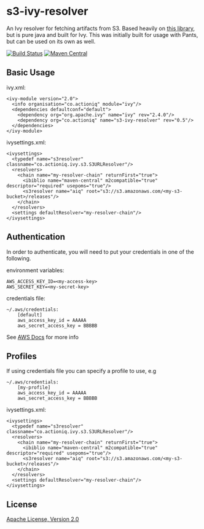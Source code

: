 # s3-ivy-resolver

An Ivy resolver for fetching artifacts from S3.
Based heavily on [this library](https://github.com/frugalmechanic/fm-sbt-s3-resolver), but is pure java and built for Ivy.
This was initially built for usage with Pants, but can be used on its own as well.

[![Build Status](https://travis-ci.org/ActionIQ/s3-ivy-resolver.svg?branch=master)](https://travis-ci.org/ActionIQ/s3-ivy-resolver)
[![Maven Central](https://maven-badges.herokuapp.com/maven-central/co.actioniq/s3-ivy-resolver/badge.svg)](https://maven-badges.herokuapp.com/maven-central/co.actioniq/s3-ivy-resolver)

## Basic Usage

ivy.xml:

    <ivy-module version="2.0">
      <info organisation="co.actioniq" module="ivy"/>
      <dependencies defaultconf="default">
        <dependency org="org.apache.ivy" name="ivy" rev="2.4.0"/>
        <dependency org="co.actioniq" name="s3-ivy-resolver" rev="0.5"/>
      </dependencies>
    </ivy-module>

ivysettings.xml:

    <ivysettings>
      <typedef name="s3resolver" classname="co.actioniq.ivy.s3.S3URLResolver"/>
      <resolvers>
        <chain name="my-resolver-chain" returnFirst="true">
          <ibiblio name="maven-central" m2compatible="true" descriptor="required" usepoms="true"/>
          <s3resolver name="aiq" root="s3://s3.amazonaws.com/<my-s3-bucket>/releases"/>
        </chain>
      </resolvers>
      <settings defaultResolver="my-resolver-chain"/>
    </ivysettings>

## Authentication

In order to authenticate, you will need to put your credentials in one of the following.

environment variables:

    AWS_ACCESS_KEY_ID=<my-access-key>
    AWS_SECRET_KEY=<my-secret-key>

credentials file:

    ~/.aws/credentials:
        [default]
        aws_access_key_id = AAAAA
        aws_secret_access_key = BBBBB

See [AWS Docs](http://docs.aws.amazon.com/cli/latest/userguide/cli-chap-getting-started.html) for more info

## Profiles

If using credentials file you can specify a profile to use, e.g

    ~/.aws/credentials:
        [my-profile]
        aws_access_key_id = AAAAA
        aws_secret_access_key = BBBBB

ivysettings.xml:

    <ivysettings>
      <typedef name="s3resolver" classname="co.actioniq.ivy.s3.S3URLResolver"/>
      <resolvers>
        <chain name="my-resolver-chain" returnFirst="true">
          <ibiblio name="maven-central" m2compatible="true" descriptor="required" usepoms="true"/>
          <s3resolver name="aiq" root="s3://s3.amazonaws.com/<my-s3-bucket>/releases"/>
        </chain>
      </resolvers>
      <settings defaultResolver="my-resolver-chain"/>
    </ivysettings>

## License

[Apache License, Version 2.0](https://www.apache.org/licenses/LICENSE-2.0)
